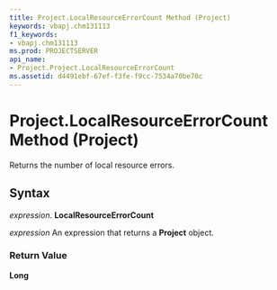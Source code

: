 ```yaml
---
title: Project.LocalResourceErrorCount Method (Project)
keywords: vbapj.chm131113
f1_keywords:
- vbapj.chm131113
ms.prod: PROJECTSERVER
api_name:
- Project.Project.LocalResourceErrorCount
ms.assetid: d4491ebf-67ef-f3fe-f9cc-7534a70be70c
---
```



# Project.LocalResourceErrorCount Method (Project)

Returns the number of local resource errors.


## Syntax

 _expression_. **LocalResourceErrorCount**

 _expression_ An expression that returns a **Project** object.


### Return Value

 **Long**


